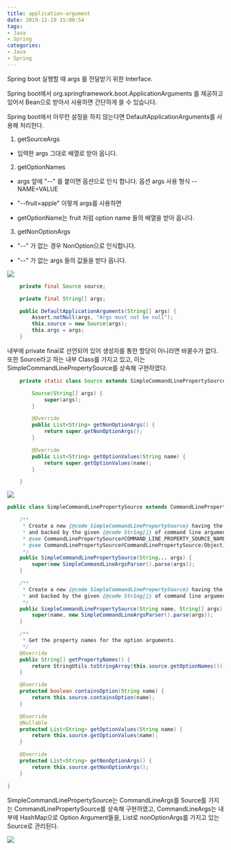 ```yaml
---
title: application-argument
date: 2019-12-19 15:00:54
tags: 
- Java
- Spring
categories:
- Java
- Spring
---
```

Spring boot 실행할 때 args 를 전달받기 위한 Interface.

Spring boot에서 org.springframework.boot.ApplicationArguments 를 제공하고 있어서 Bean으로 받아서 사용하면 간단하게 쓸 수 있습니다.

Spring boot에서 아무런 설정을 하지 않는다면 DefaultApplicationArguments를 사용해 처리한다.

1. getSourceArgs

 - 입력한 args 그대로 배열로 받아 옵니다.



2. getOptionNames

 - args 앞에 "--" 를 붙이면 옵션으로 인식 합니다. 옵션 args 사용 형식 --NAME=VALUE 

 - "--fruit=apple" 이렇게 args를 사용하면

 - getOptionName는 fruit 처럼 option name 들의 배열을 받아 옵니다.



3. getNonOptionArgs

- "--" 가 없는 경우 NonOption으로 인식합니다.

- "--" 가 없는 args 들의 값들을 받다 옵니다.


![](/images/application-argument/DefaultApplicationArguments.png)


```java
	private final Source source;

	private final String[] args;

	public DefaultApplicationArguments(String[] args) {
		Assert.notNull(args, "Args must not be null");
		this.source = new Source(args);
		this.args = args;
	}
```

내부에 private final로 선언되어 있어 생성자를 통한 할당이 아니라면 바꿀수가 없다. 
또한 Source라고 하는 내부 Class를 가지고 있고, 이는 SimpleCommandLinePropertySource를 상속해 구현하였다.

```java
	private static class Source extends SimpleCommandLinePropertySource {

		Source(String[] args) {
			super(args);
		}

		@Override
		public List<String> getNonOptionArgs() {
			return super.getNonOptionArgs();
		}

		@Override
		public List<String> getOptionValues(String name) {
			return super.getOptionValues(name);
		}

	}
```
![](/images/application-argument/SimpleCommandLineProperty.png)

```java
public class SimpleCommandLinePropertySource extends CommandLinePropertySource<CommandLineArgs> {

	/**
	 * Create a new {@code SimpleCommandLinePropertySource} having the default name
	 * and backed by the given {@code String[]} of command line arguments.
	 * @see CommandLinePropertySource#COMMAND_LINE_PROPERTY_SOURCE_NAME
	 * @see CommandLinePropertySource#CommandLinePropertySource(Object)
	 */
	public SimpleCommandLinePropertySource(String... args) {
		super(new SimpleCommandLineArgsParser().parse(args));
	}

	/**
	 * Create a new {@code SimpleCommandLinePropertySource} having the given name
	 * and backed by the given {@code String[]} of command line arguments.
	 */
	public SimpleCommandLinePropertySource(String name, String[] args) {
		super(name, new SimpleCommandLineArgsParser().parse(args));
	}

	/**
	 * Get the property names for the option arguments.
	 */
	@Override
	public String[] getPropertyNames() {
		return StringUtils.toStringArray(this.source.getOptionNames());
	}

	@Override
	protected boolean containsOption(String name) {
		return this.source.containsOption(name);
	}

	@Override
	@Nullable
	protected List<String> getOptionValues(String name) {
		return this.source.getOptionValues(name);
	}

	@Override
	protected List<String> getNonOptionArgs() {
		return this.source.getNonOptionArgs();
	}

}
```

SimpleCommandLinePropertySource는 CommandLineArgs를 Source를 가지는 CommandLinePropertySource를 상속해 구현하였고,
CommandLineArgs는 내부에 HashMap으로 Option Argument들을, List로 nonOptionArgs를 가지고 있는 Source로 관리된다. 

![](/images/application-argument/CommandLineArgs.png)
